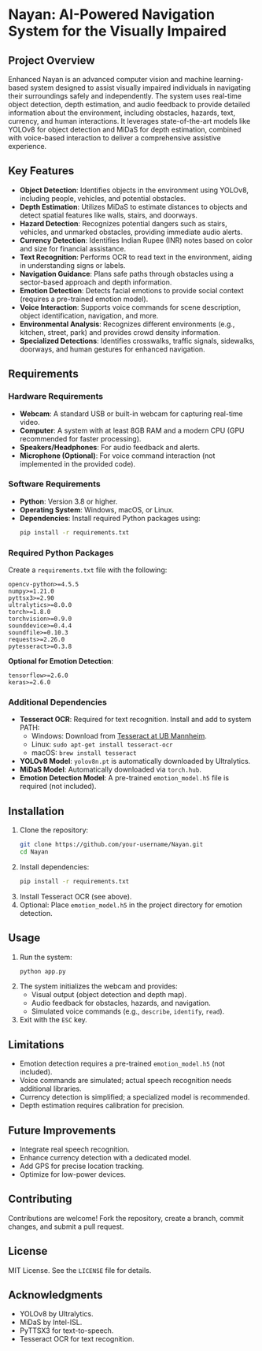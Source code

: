 # Nayan: AI-Powered Navigation System for the Visually Impaired

## Project Overview
Enhanced Nayan is an advanced computer vision and machine learning-based system designed to assist visually impaired individuals in navigating their surroundings safely and independently. The system uses real-time object detection, depth estimation, and audio feedback to provide detailed information about the environment, including obstacles, hazards, text, currency, and human interactions. It leverages state-of-the-art models like YOLOv8 for object detection and MiDaS for depth estimation, combined with voice-based interaction to deliver a comprehensive assistive experience.

## Key Features
- **Object Detection**: Identifies objects in the environment using YOLOv8, including people, vehicles, and potential obstacles.
- **Depth Estimation**: Utilizes MiDaS to estimate distances to objects and detect spatial features like walls, stairs, and doorways.
- **Hazard Detection**: Recognizes potential dangers such as stairs, vehicles, and unmarked obstacles, providing immediate audio alerts.
- **Currency Detection**: Identifies Indian Rupee (INR) notes based on color and size for financial assistance.
- **Text Recognition**: Performs OCR to read text in the environment, aiding in understanding signs or labels.
- **Navigation Guidance**: Plans safe paths through obstacles using a sector-based approach and depth information.
- **Emotion Detection**: Detects facial emotions to provide social context (requires a pre-trained emotion model).
- **Voice Interaction**: Supports voice commands for scene description, object identification, navigation, and more.
- **Environmental Analysis**: Recognizes different environments (e.g., kitchen, street, park) and provides crowd density information.
- **Specialized Detections**: Identifies crosswalks, traffic signals, sidewalks, doorways, and human gestures for enhanced navigation.

## Requirements

### Hardware Requirements
- **Webcam**: A standard USB or built-in webcam for capturing real-time video.
- **Computer**: A system with at least 8GB RAM and a modern CPU (GPU recommended for faster processing).
- **Speakers/Headphones**: For audio feedback and alerts.
- **Microphone (Optional)**: For voice command interaction (not implemented in the provided code).

### Software Requirements
- **Python**: Version 3.8 or higher.
- **Operating System**: Windows, macOS, or Linux.
- **Dependencies**: Install required Python packages using:
  ```bash
  pip install -r requirements.txt
  ```

### Required Python Packages
Create a `requirements.txt` file with the following:
```
opencv-python>=4.5.5
numpy>=1.21.0
pyttsx3>=2.90
ultralytics>=8.0.0
torch>=1.8.0
torchvision>=0.9.0
sounddevice>=0.4.4
soundfile>=0.10.3
requests>=2.26.0
pytesseract>=0.3.8
```
**Optional for Emotion Detection**:
```
tensorflow>=2.6.0
keras>=2.6.0
```

### Additional Dependencies
- **Tesseract OCR**: Required for text recognition. Install and add to system PATH:
  - Windows: Download from [Tesseract at UB Mannheim](https://github.com/UB-Mannheim/tesseract/wiki).
  - Linux: `sudo apt-get install tesseract-ocr`
  - macOS: `brew install tesseract`
- **YOLOv8 Model**: `yolov8n.pt` is automatically downloaded by Ultralytics.
- **MiDaS Model**: Automatically downloaded via `torch.hub`.
- **Emotion Detection Model**: A pre-trained `emotion_model.h5` file is required (not included).

## Installation
1. Clone the repository:
   ```bash
   git clone https://github.com/your-username/Nayan.git
   cd Nayan
   ```
2. Install dependencies:
   ```bash
   pip install -r requirements.txt
   ```
3. Install Tesseract OCR (see above).
4. Optional: Place `emotion_model.h5` in the project directory for emotion detection.

## Usage
1. Run the system:
   ```bash
   python app.py
   ```
2. The system initializes the webcam and provides:
   - Visual output (object detection and depth map).
   - Audio feedback for obstacles, hazards, and navigation.
   - Simulated voice commands (e.g., `describe`, `identify`, `read`).
3. Exit with the `ESC` key.

## Limitations
- Emotion detection requires a pre-trained `emotion_model.h5` (not included).
- Voice commands are simulated; actual speech recognition needs additional libraries.
- Currency detection is simplified; a specialized model is recommended.
- Depth estimation requires calibration for precision.

## Future Improvements
- Integrate real speech recognition.
- Enhance currency detection with a dedicated model.
- Add GPS for precise location tracking.
- Optimize for low-power devices.

## Contributing
Contributions are welcome! Fork the repository, create a branch, commit changes, and submit a pull request.

## License
MIT License. See the `LICENSE` file for details.

## Acknowledgments
- YOLOv8 by Ultralytics.
- MiDaS by Intel-ISL.
- PyTTSX3 for text-to-speech.
- Tesseract OCR for text recognition.
